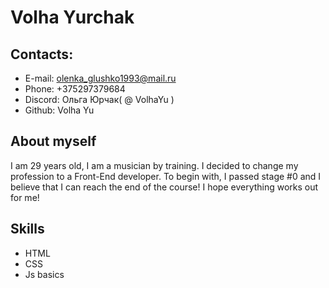 #  Volha Yurchak
##  Contacts:
* E-mail: olenka_glushko1993@mail.ru
* Phone: +375297379684
* Discord: Ольга Юрчак( @ VolhaYu )
* Github: Volha Yu

##  About myself
I am 29 years old, I am a musician by training. I decided to change my profession to a Front-End developer. To begin with, I passed stage #0 and I believe that I can reach the end of the course! I hope everything works out for me!
##  Skills
* HTML
* CSS
* Js basics

